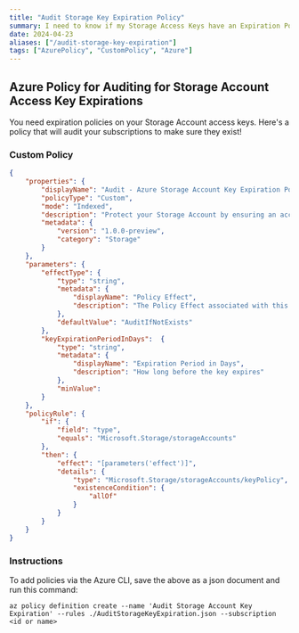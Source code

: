 ```yaml
---
title: "Audit Storage Key Expiration Policy"
summary: I need to know if my Storage Access Keys have an Expiration Policy or not
date: 2024-04-23
aliases: ["/audit-storage-key-expiration"]
tags: ["AzurePolicy", "CustomPolicy", "Azure"]
---
```


## Azure Policy for Auditing for Storage Account Access Key Expirations

You need expiration policies on your Storage Account access keys. Here's a policy that will audit your subscriptions to make sure they exist!

### Custom Policy

```json {linenos=true}
{
    "properties": {
        "displayName": "Audit - Azure Storage Account Key Expiration Policy",
        "policyType": "Custom",
        "mode": "Indexed",
        "description": "Protect your Storage Account by ensuring an access key expiration policy exists",
        "metadata": {
            "version": "1.0.0-preview",
            "category": "Storage"
        }
    },
    "parameters": {
        "effectType": {
            "type": "string",
            "metadata": {
                "displayName": "Policy Effect",
                "description": "The Policy Effect associated with this Policy Definition"
            },
            "defaultValue": "AuditIfNotExists"
        },
        "keyExpirationPeriodInDays":  {
            "type": "string",
            "metadata": {
                "displayName": "Expiration Period in Days",
                "description": "How long before the key expires"
            },
            "minValue": 
        }
    },
    "policyRule": {
        "if": {
            "field": "type",
            "equals": "Microsoft.Storage/storageAccounts"
        },
        "then": {
            "effect": "[parameters('effect')]",
            "details": {
                "type": "Microsoft.Storage/storageAccounts/keyPolicy",
                "existenceCondition": {
                    "allOf"
                }
            }
        }
    }
}
```
### Instructions

To add policies via the Azure CLI, save the above as a json document and run this command:

`az policy definition create --name 'Audit Storage Account Key Expiration' --rules ./AuditStorageKeyExpiration.json --subscription <id or name>`